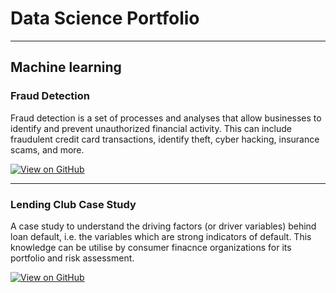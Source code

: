 # Data Science Portfolio
---
## Machine learning

### Fraud Detection

Fraud detection is a set of processes and analyses that allow businesses to identify and prevent unauthorized financial activity. This can include fraudulent credit card transactions, identify theft, cyber hacking, insurance scams, and more.

[![View on GitHub](https://img.shields.io/badge/GitHub-View_on_GitHub-blue?logo=GitHub)](https://github.com/AntonyJohnSundar/fraud_detection)


---
### Lending Club Case Study

A case study to understand the driving factors (or driver variables) behind loan default, i.e. the variables which are strong indicators of default.  This knowledge can be utilise by consumer finacnce organizations for its portfolio and risk assessment. 

[![View on GitHub](https://img.shields.io/badge/GitHub-View_on_GitHub-blue?logo=GitHub)](https://github.com/AntonyJohnSundar/LendingClubCaseStudy)


